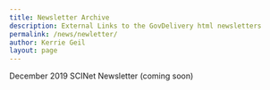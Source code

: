 ```yaml
---
title: Newsletter Archive
description: External Links to the GovDelivery html newsletters
permalink: /news/newletter/
author: Kerrie Geil
layout: page
---
```

<!--[Month YYYY SCINet Newsletter](link from GovDelivery email)-->



December 2019 SCINet Newsletter (coming soon)
